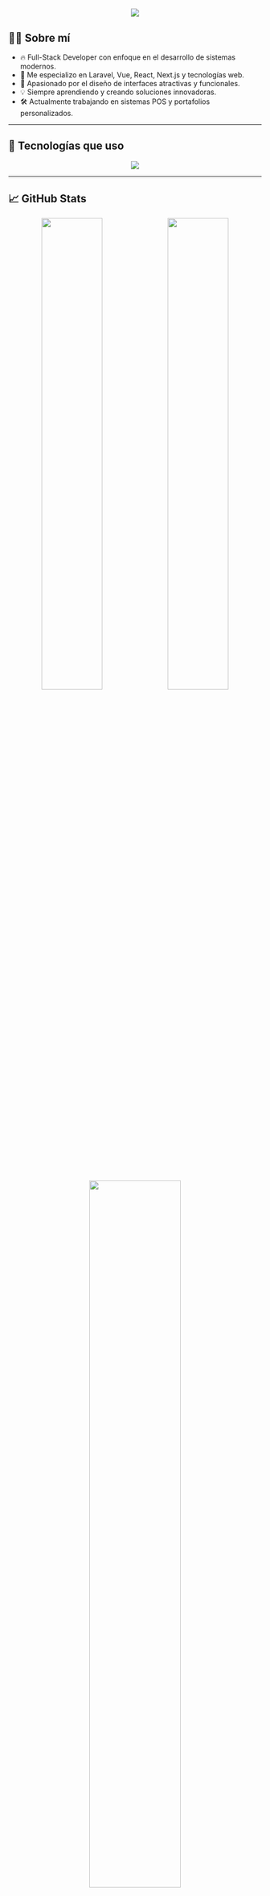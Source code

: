 <!-- Header con gradiente rojo vibrante a negro -->
<h1 align="center">
  <img src="https://capsule-render.vercel.app/api?type=waving&color=ff0000,000000&height=200&section=header&text=Raúl%20Andrés%20de%20la%20Rosa%20Gamboa%20|%20Full-Stack%20Developer&fontSize=35&fontColor=ffffff&animation=fadeIn" />
</h1>

## 👨‍💻 Sobre mí

- 🔥 Full-Stack Developer con enfoque en el desarrollo de sistemas modernos.
- 🧩 Me especializo en Laravel, Vue, React, Next.js y tecnologías web.
- 🌈 Apasionado por el diseño de interfaces atractivas y funcionales.
- 💡 Siempre aprendiendo y creando soluciones innovadoras.
- 🛠️ Actualmente trabajando en sistemas POS y portafolios personalizados.

---

## 🧰 Tecnologías que uso

<p align="center">
  <a href="https://skillicons.dev">
    <img src="https://skillicons.dev/icons?i=laravel,vue,react,nextjs,ts,astro,js,php,flutter,dart,mysql&theme=dark&perline=6" />
  </a>
</p>

---

## 📈 GitHub Stats

<div align="center">
  <img src="https://github-readme-stats.vercel.app/api?username=XmetalHaxksX&show_icons=true&theme=radical&count_private=true&hide_border=true" width="49%" />
  <img src="https://github-readme-streak-stats.herokuapp.com?user=XmetalHaxksX&theme=radical&hide_border=true" width="49%" />
  <br />
  <img src="https://github-readme-stats.vercel.app/api/top-langs/?username=XmetalHaxksX&layout=compact&theme=radical&hide_border=true&langs_count=10" width="60%" />
</div>

---

<!-- Footer con gradiente inverso -->
<p align="center">
  <img src="https://capsule-render.vercel.app/api?type=waving&color=000000,ff0000&height=120&section=footer"/>
</p>
